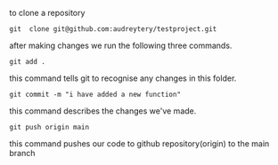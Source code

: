 to clone a repository
```
git  clone git@github.com:audreytery/testproject.git
```

after  making changes we run the following three commands.
```
git add .
```
this command tells git to recognise any changes in this folder.
```
git commit -m "i have added a new function"
```
this command describes the changes we've made.
```
git push origin main
```
this command pushes our code to github repository(origin) to the main branch
